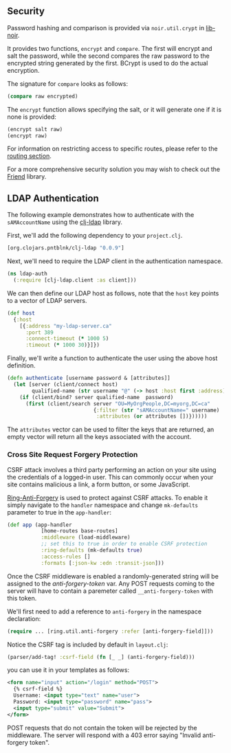 ## Security

Password hashing and comparison is provided via `noir.util.crypt` in [lib-noir](https://github.com/noir-clojure/lib-noir).

It provides two functions, `encrypt` and `compare`. The first will encrypt and salt the password,
while the second compares the raw password to the encrypted string generated by the first. BCrypt
is used to do the actual encryption.

The signature for `compare` looks as follows:

```clojure
(compare raw encrypted)
```

The `encrypt` function allows specifying the salt, or it will generate one if it is none is provided:

```clojure
(encrypt salt raw)
(encrypt raw)
```

For information on restricting access to specific routes, please refer to the [routing section](/docs/routes.md#marking_routes_as_restricted).

For a more comprehensive security solution you may wish to check out the [Friend](https://github.com/cemerick/friend) library.

## LDAP Authentication

The following example demonstrates how to authenticate with the `sAMAccountName` using the [clj-ldap](https://github.com/pauldorman/clj-ldap) library.

First, we'll add the following dependency to your `project.clj`.

```clojure
[org.clojars.pntblnk/clj-ldap "0.0.9"]
```

Next, we'll need to require the LDAP client in the authentication namespace.

```clojure
(ns ldap-auth  
  (:require [clj-ldap.client :as client]))
```

We can then define our LDAP host as follows, note that the `host` key points to a vector of LDAP servers.

```clojure
(def host
  {:host
    [{:address "my-ldap-server.ca"
      :port 389
      :connect-timeout (* 1000 5)
      :timeout (* 1000 30)}]})
```

Finally, we'll write a function to authenticate the user using the above host definition.

```clojure
(defn authenticate [username password & [attributes]]
  (let [server (client/connect host)
        qualified-name (str username "@" (-> host :host first :address))]
    (if (client/bind? server qualified-name  password)
      (first (client/search server "OU=MyOrgPeople,DC=myorg,DC=ca"
                            {:filter (str "sAMAccountName=" username)
                             :attributes (or attributes [])})))))
``` 

The `attributes` vector can be used to filter the keys that are returned, an empty vector will return all the keys associated with the account.

### Cross Site Request Forgery Protection

CSRF attack involves a third party performing an action on your site using the credentials of a logged-in user.
This can commonly occur when your site contains malicious a link, a form button, or some JavaScript.

[Ring-Anti-Forgery](https://github.com/ring-clojure/ring-anti-forgery) is used to protect against CSRF attacks. To enable it simply navigate to the `handler` namespace and change `mk-defaults` parameter to true in the `app-handler`:

```clojure
(def app (app-handler
           [home-routes base-routes]
           :middleware (load-middleware)
           ;; set this to true in order to enable CSRF protection
           :ring-defaults (mk-defaults true)
           :access-rules []
           :formats [:json-kw :edn :transit-json]))
```

Once the CSRF middleware is enabled a randomly-generated string will be assigned to the *anti-forgery-token* var.
Any POST requests coming to the server will have to contain a paremeter called `__anti-forgery-token` with 
this token.

We'll first need to add a reference to `anti-forgery` in the namespace declaration:

```clojure
(require ... [ring.util.anti-forgery :refer [anti-forgery-field]]))
```

Notice the CSRF tag is included by default in `layout.clj`:

```clojure
(parser/add-tag! :csrf-field (fn [_ _] (anti-forgery-field)))
```

you can use it in your templates as follows:

```xml
<form name="input" action="/login" method="POST">
  {% csrf-field %}
  Username: <input type="text" name="user">
  Password: <input type="password" name="pass">
  <input type="submit" value="Submit">
</form>
```

POST requests that do not contain the token will be rejected by the middleware. The server will
respond with a 403 error saying "Invalid anti-forgery token".
